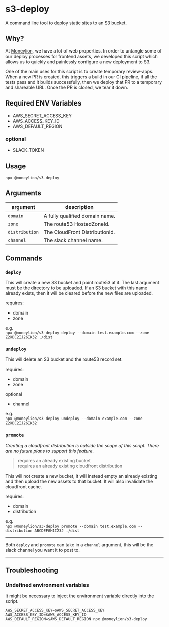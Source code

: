 # s3-deploy

A command line tool to deploy static sites to an S3 bucket.

## Why?

At [Moneylion](https://moneylion.com), we have a lot of web properties. In order to untangle some of our deploy processes for frontend assets, we developed this script which allows us to quickly and painlessly configure a new deployment to S3.

One of the main uses for this script is to create temporary review-apps. When a new PR is created, this triggers a build in our CI pipeline, if all the tests pass and it builds successfully, then we deploy that PR to a temporary and shareable URL. Once the PR is closed, we tear it down.

## Required ENV Variables

- AWS_SECRET_ACCESS_KEY
- AWS_ACCESS_KEY_ID
- AWS_DEFAULT_REGION

### optional

- SLACK_TOKEN

## Usage

`npx @moneylion/s3-deploy`

## Arguments

| argument       | description                    |
| -------------- | ------------------------------ |
| `domain`       | A fully qualified domain name. |
| `zone`         | The route53 HostedZoneId.      |
| `distribution` | The CloudFront DistributionId. |
| `channel`      | The slack channel name.        |

## Commands

### `deploy`

This will create a new S3 bucket and point route53 at it. The last argument must be the directory to be uploaded. If an S3 bucket with this name already exists, then it will be cleared before the new files are uploaded.

requires:

- domain
- zone

e.g.<br>
`npx @moneylion/s3-deploy deploy --domain test.example.com --zone Z2XDC2IJ26IK32 ./dist`

### `undeploy`

This will delete an S3 bucket and the route53 record set.

requires:

- domain
- zone

optional

- channel

e.g.<br>
`npx @moneylion/s3-deploy undeploy --domain example.com --zone Z2XDC2IJ26IK32`

### `promote`

_Creating a cloudfront distribution is outside the scope of this script. There are no future plans to support this feature._

> requires an already existing bucket <br>
> requires an already existing cloudfront distribution

This will not create a new bucket, it will instead empty an already existing and then upload the new assets to that bucket. It will also invalidate the cloudfront cache.

requires:

- domain
- distribution

e.g.<br>
`npx @moneylion/s3-deploy promote --domain test.example.com --distribution ABCDEFGH1I23J ./dist`

---

Both `deploy` and `promote` can take in a `channel` argument, this will be the slack channel you want it to post to.

---

## Troubleshooting

### Undefined environment variables

It might be necessary to inject the environment variable directly into the script.

`AWS_SECRET_ACCESS_KEY=$AWS_SECRET_ACCESS_KEY AWS_ACCESS_KEY_ID=$AWS_ACCESS_KEY_ID AWS_DEFAULT_REGION=$AWS_DEFAULT_REGION npx @moneylion/s3-deploy`
